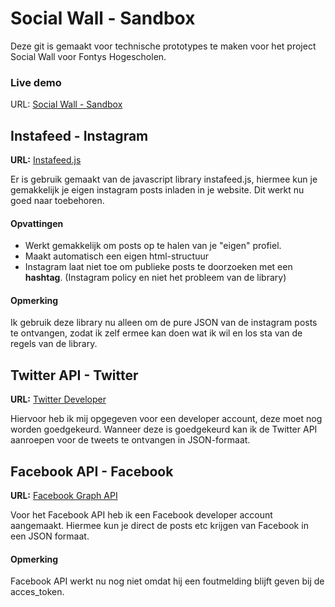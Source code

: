 # Social Wall - Sandbox
Deze git is gemaakt voor technische prototypes te maken voor het project Social Wall voor Fontys Hogescholen.

### Live demo
URL: [Social Wall - Sandbox](https://svenhenderickx.nl/projects/socialwall/)

## Instafeed - Instagram
**URL:** [Instafeed.js](http://instafeedjs.com/)

Er is gebruik gemaakt van de javascript library instafeed.js, hiermee kun je gemakkelijk je eigen instagram posts inladen in je website. Dit werkt nu goed naar toebehoren.

#### Opvattingen
* Werkt gemakkelijk om posts op te halen van je "eigen" profiel.
* Maakt automatisch een eigen html-structuur
* Instagram laat niet toe om publieke posts te doorzoeken met een **hashtag**. (Instagram policy en niet het probleem van de library)

#### Opmerking
Ik gebruik deze library nu alleen om de pure JSON van de instagram posts te ontvangen, zodat ik zelf ermee kan doen wat ik wil en los sta van de regels van de library.

## Twitter API - Twitter
**URL:** [Twitter Developer](https://developer.twitter.com/)

Hiervoor heb ik mij opgegeven voor een developer account, deze moet nog worden goedgekeurd. Wanneer deze is goedgekeurd kan ik de Twitter API aanroepen voor de tweets te ontvangen in JSON-formaat.

## Facebook API - Facebook
**URL:** [Facebook Graph API](https://developers.facebook.com/tools/explorer/)

Voor het Facebook API heb ik een Facebook developer account aangemaakt. Hiermee kun je direct de posts etc krijgen van Facebook in een JSON formaat.

#### Opmerking
Facebook API werkt nu nog niet omdat hij een foutmelding blijft geven bij de acces_token.
